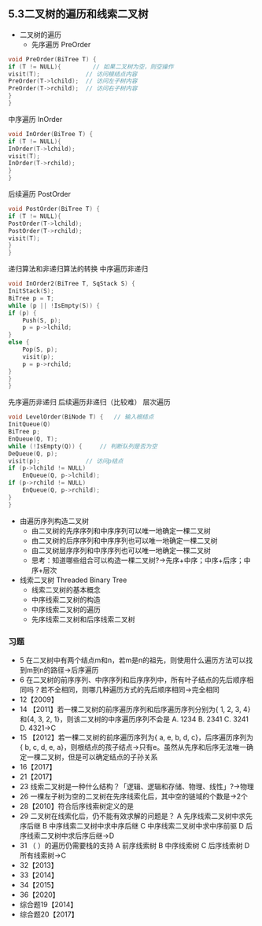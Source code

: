 
## 5.3二叉树的遍历和线索二叉树
- 二叉树的遍历 
    - 先序遍历 PreOrder
```cpp
void PreOrder(BiTree T) {
if (T != NULL){         // 如果二叉树为空，则空操作
visit(T);             // 访问根结点内容
PreOrder(T->lchild);  // 访问左子树内容
PreOrder(T->rchild);  // 访问右子树内容
}
}
```
中序遍历 InOrder
```c
void InOrder(BiTree T) {
if (T != NULL){
InOrder(T->lchild);
visit(T);
InOrder(T->rchild);
}
}
```
后续遍历 PostOrder
```cpp
void PostOrder(BiTree T) {
if (T != NULL){
PostOrder(T->lchild);
PostOrder(T->rchild);
visit(T);
}
}
```
递归算法和非递归算法的转换
中序遍历非递归
```c
void InOrder2(BiTree T, SqStack S) {
InitStack(S);
BiTree p = T;
while (p || !IsEmpty(S)) {
if (p) { 
    Push(S, p);
    p = p->lchild;
}
else {
    Pop(S, p);
    visit(p);
    p = p->rchild;
}
}
}
```
先序遍历非递归
后续遍历非递归（比较难）
层次遍历
```c
void LevelOrder(BiNode T) {   // 输入根结点
InitQueue(Q)
BiTree p;
EnQueue(Q, T);
while (!IsEmpty(Q)) {     // 判断队列是否为空
DeQueue(Q, p);
visit(p);             // 访问p结点
if (p->lchild != NULL) 
    EnQueue(Q, p->lchild);
if (p->rchild != NULL) 
    EnQueue(Q, p->rchild);
}
}
```
- 由遍历序列构造二叉树
    - 由二叉树的先序序列和中序序列可以唯一地确定一棵二叉树
    - 由二叉树的后序序列和中序序列也可以唯一地确定一棵二叉树
    - 由二叉树层序序列和中序序列也可以唯一地确定一棵二叉树
    - 思考：知道哪些组合可以构造一棵二叉树?→先序+中序；中序+后序；中序+层次
- 线索二叉树 Threaded Binary Tree
    - 线索二叉树的基本概念
    - 中序线索二叉树的构造
    - 中序线索二叉树的遍历
    - 先序线索二叉树和后序线索二叉树
### 习题
  - 5 在二叉树中有两个结点m和n，若m是n的祖先，则使用什么遍历方法可以找到m到n的路径→后序遍历
  - 6 在二叉树的前序序列、中序序列和后序序列中，所有叶子结点的先后顺序相同吗？若不全相同，则哪几种遍历方式的先后顺序相同→完全相同
  - 12【2009】
  - 14 【2011】若一棵二叉树的前序遍历序列和后序遍历序列分别为{ 1, 2, 3, 4}和{4, 3, 2, 1}，则该二叉树的中序遍历序列不会是
A. 1234
B. 2341
C. 3241
D. 4321→C
  - 15 【2012】若一棵二叉树的前序遍历序列为{ a, e, b, d, c}，后序遍历序列为{ b, c, d, e, a}，则根结点的孩子结点→只有e。虽然从先序和后序无法唯一确定一棵二叉树，但是可以确定结点的子孙关系
  - 16【2017】
  - 21【2017】
  - 23 线索二叉树是一种什么结构？「逻辑、逻辑和存储、物理、线性」?→物理
  - 26 一棵左子树为空的二叉树在先序线索化后，其中空的链域的个数是→2个
  - 28【2010】符合后序线索树定义的是
  - 29 二叉树在线索化后，仍不能有效求解的问题是？
A 先序线索二叉树中求先序后继
B 中序线索二叉树中求中序后继
C 中序线索二叉树中求中序前驱
D 后序线索二叉树中求后序后继→D
  - 31 （   ）的遍历仍需要栈的支持
A 前序线索树
B 中序线索树
C 后序线索树
D 所有线索树→C
  - 32【2013】
  - 33【2014】
  - 34【2015】
  - 36【2020】
  - 综合题19【2014】  
  - 综合题20【2017】